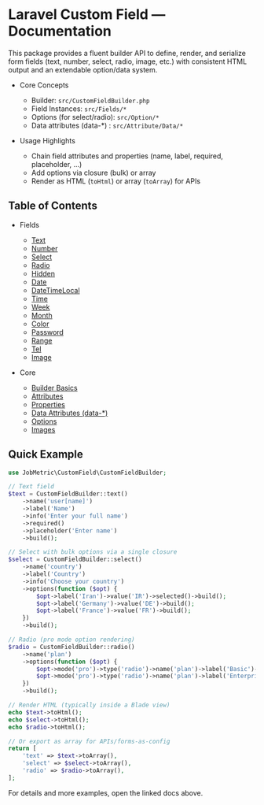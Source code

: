 # Laravel Custom Field — Documentation

This package provides a fluent builder API to define, render, and serialize form fields (text, number, select, radio, image, etc.) with consistent HTML output and an extendable option/data system.

- Core Concepts
  - Builder: `src/CustomFieldBuilder.php`
  - Field Instances: `src/Fields/*`
  - Options (for select/radio): `src/Option/*`
  - Data attributes (data-*) : `src/Attribute/Data/*`

- Usage Highlights
  - Chain field attributes and properties (name, label, required, placeholder, ...)
  - Add options via closure (bulk) or array
  - Render as HTML (`toHtml`) or array (`toArray`) for APIs

## Table of Contents

- Fields
  - [Text](fields/text.md)
  - [Number](fields/number.md)
  - [Select](fields/select.md)
  - [Radio](fields/radio.md)
  - [Hidden](fields/hidden.md)
  - [Date](fields/date.md)
  - [DateTimeLocal](fields/datetime-local.md)
  - [Time](fields/time.md)
  - [Week](fields/week.md)
  - [Month](fields/month.md)
  - [Color](fields/color.md)
  - [Password](fields/password.md)
  - [Range](fields/range.md)
  - [Tel](fields/tel.md)
  - [Image](fields/image.md)

- Core
  - [Builder Basics](core/builder.md)
  - [Attributes](core/attributes.md)
  - [Properties](core/properties.md)
  - [Data Attributes (data-*)](core/data.md)
  - [Options](core/options.md)
  - [Images](core/images.md)

## Quick Example

```php
use JobMetric\CustomField\CustomFieldBuilder;

// Text field
$text = CustomFieldBuilder::text()
    ->name('user[name]')
    ->label('Name')
    ->info('Enter your full name')
    ->required()
    ->placeholder('Enter name')
    ->build();

// Select with bulk options via a single closure
$select = CustomFieldBuilder::select()
    ->name('country')
    ->label('Country')
    ->info('Choose your country')
    ->options(function ($opt) {
        $opt->label('Iran')->value('IR')->selected()->build();
        $opt->label('Germany')->value('DE')->build();
        $opt->label('France')->value('FR')->build();
    })
    ->build();

// Radio (pro mode option rendering)
$radio = CustomFieldBuilder::radio()
    ->name('plan')
    ->options(function ($opt) {
        $opt->mode('pro')->type('radio')->name('plan')->label('Basic')->value('basic');
        $opt->mode('pro')->type('radio')->name('plan')->label('Enterprise')->value('enterprise')->selected();
    })
    ->build();

// Render HTML (typically inside a Blade view)
echo $text->toHtml();
echo $select->toHtml();
echo $radio->toHtml();

// Or export as array for APIs/forms-as-config
return [
    'text' => $text->toArray(),
    'select' => $select->toArray(),
    'radio' => $radio->toArray(),
];
```

For details and more examples, open the linked docs above.
